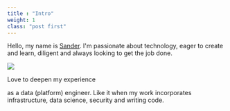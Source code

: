 ```yaml
---
title : "Intro"
weight: 1
class: "post first"
---
```


<style>
#site-head-content { background-color: #5BA4E5; }
#site-head-content a { display:none; }
#blog-logo { display:none; }
.inner section { display: none; }
</style>


Hello, my name is [Sander](https://lent.ink).
I'm passionate about technology,
eager to create and learn,
diligent and always looking to get the job done.


<img src="https://cdn.lent.ink/img/chair.jpg">


Love to deepen my experience
<!--
with container orchestration such as kubernetes
or do data engineering.
-->
as a data (platform) engineer.
Like it when my work incorporates
infrastructure,
data science,
security
and writing code.
